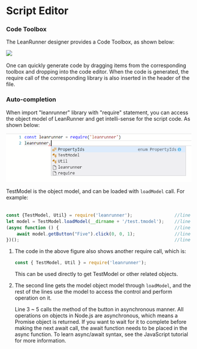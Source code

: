 # Script Editor

### Code Toolbox

The LeanRunner designer provides a Code Toolbox, as shown below:

![](assets/code_toolbox.png)

One can quickly generate code by dragging items from the corresponding toolbox and dropping into the code editor. When the code is generated, the require call of the corresponding library is also inserted in the header of the file.

### Auto-completion
When import "leanrunner" library with "require" statement, you can access the object model of LeanRunner and get intelli-sense for the script code. As shown below:

![](/assets/intelli-sense.png)

TestModel is the object model, and can be loaded with `loadModel` call. For example:

```javascript

const {TestModel, Util} = require('leanrunner');                //line 1
let model = TestModel.loadModel(__dirname + '/test.tmodel');    //line 2
(async function () {                                            //line 3
    await model.getButton("Five").click(0, 0, 1);               //line 4
})();                                                           //line 5

```

1. The code in the above figure also shows another require call, which is:

   ```javascript
   const { TestModel, Util } = require('leanrunner');
   ```

   This can be used directly to get TestModel or other related objects.

2. The second line gets the model object model through `loadModel`, and the rest of the lines use the model to access the control and perform operation on it.

   Line 3 ~ 5 calls the method of the button in asynchronous manner. All operations on objects in Node.js are asynchronous, which means a Promise object is returned. If you want to wait for it to complete before making the next await call, the await function needs to be placed in the async function. To learn async/await syntax, see the JavaScript tutorial for more information.


